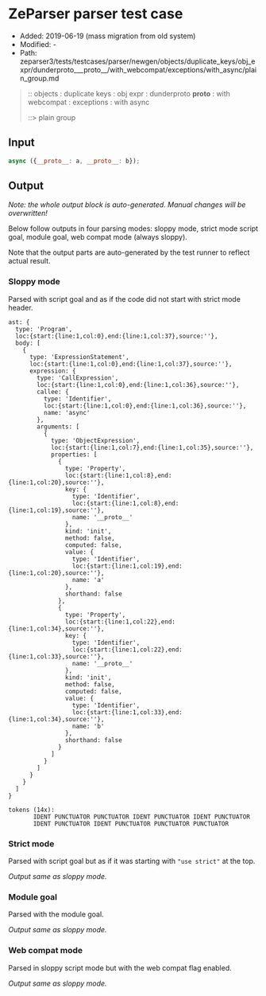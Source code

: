 # ZeParser parser test case

- Added: 2019-06-19 (mass migration from old system)
- Modified: -
- Path: zeparser3/tests/testcases/parser/newgen/objects/duplicate_keys/obj_expr/dunderproto___proto__/with_webcompat/exceptions/with_async/plain_group.md

> :: objects : duplicate keys : obj expr : dunderproto __proto__ : with webcompat : exceptions : with async
>
> ::> plain group

## Input

`````js
async ({__proto__: a, __proto__: b});
`````

## Output

_Note: the whole output block is auto-generated. Manual changes will be overwritten!_

Below follow outputs in four parsing modes: sloppy mode, strict mode script goal, module goal, web compat mode (always sloppy).

Note that the output parts are auto-generated by the test runner to reflect actual result.

### Sloppy mode

Parsed with script goal and as if the code did not start with strict mode header.

`````
ast: {
  type: 'Program',
  loc:{start:{line:1,col:0},end:{line:1,col:37},source:''},
  body: [
    {
      type: 'ExpressionStatement',
      loc:{start:{line:1,col:0},end:{line:1,col:37},source:''},
      expression: {
        type: 'CallExpression',
        loc:{start:{line:1,col:0},end:{line:1,col:36},source:''},
        callee: {
          type: 'Identifier',
          loc:{start:{line:1,col:0},end:{line:1,col:36},source:''},
          name: 'async'
        },
        arguments: [
          {
            type: 'ObjectExpression',
            loc:{start:{line:1,col:7},end:{line:1,col:35},source:''},
            properties: [
              {
                type: 'Property',
                loc:{start:{line:1,col:8},end:{line:1,col:20},source:''},
                key: {
                  type: 'Identifier',
                  loc:{start:{line:1,col:8},end:{line:1,col:19},source:''},
                  name: '__proto__'
                },
                kind: 'init',
                method: false,
                computed: false,
                value: {
                  type: 'Identifier',
                  loc:{start:{line:1,col:19},end:{line:1,col:20},source:''},
                  name: 'a'
                },
                shorthand: false
              },
              {
                type: 'Property',
                loc:{start:{line:1,col:22},end:{line:1,col:34},source:''},
                key: {
                  type: 'Identifier',
                  loc:{start:{line:1,col:22},end:{line:1,col:33},source:''},
                  name: '__proto__'
                },
                kind: 'init',
                method: false,
                computed: false,
                value: {
                  type: 'Identifier',
                  loc:{start:{line:1,col:33},end:{line:1,col:34},source:''},
                  name: 'b'
                },
                shorthand: false
              }
            ]
          }
        ]
      }
    }
  ]
}

tokens (14x):
       IDENT PUNCTUATOR PUNCTUATOR IDENT PUNCTUATOR IDENT PUNCTUATOR
       IDENT PUNCTUATOR IDENT PUNCTUATOR PUNCTUATOR PUNCTUATOR
`````

### Strict mode

Parsed with script goal but as if it was starting with `"use strict"` at the top.

_Output same as sloppy mode._

### Module goal

Parsed with the module goal.

_Output same as sloppy mode._

### Web compat mode

Parsed in sloppy script mode but with the web compat flag enabled.

_Output same as sloppy mode._
